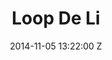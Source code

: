 ---
title: Loop De Li
date: 2014-11-05 13:22:00 Z

position: 0
client: Bryan Ferry 
video: https://vimeo.com/111039042
image: "/uploads/bryan-ferry-loop-de-li.jpg"

director: Aoife McArdle
producer: Denna Carthamkhoob
production-company: Somesuch
layout: project
---